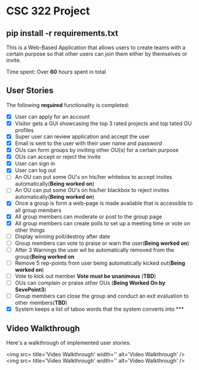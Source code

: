 # CSC 322 Project

## pip install -r requirements.txt

This is a Web-Based Application that allows users to create teams with a certain purpose
so that other users can join them either by themselves or invite.

Time spent: Over **60** hours spent in total

## User Stories

The following **required** functionality is completed:

- [x] User can apply for an account
- [x] Visitor gets a GUI showcasing the top 3 rated projects and top tated OU profiles
- [x] Super user can review application and accept the user
- [x] Email is sent to the user with their user name and password
- [x] OUs can form groups by inviting other OU(s) for a certain purpose
- [x] OUs can accept or reject the invite
- [x] User can sign in
- [x] User can log out
- [ ] An OU can put some OU's on his/her whitebox to accept invites automatically(**Being worked on**)
- [ ] An OU can put some OU's on his/her blackbox to reject invites automatically(**Being worked on**)
- [x] Once a group is form a web-page is made available that is accessible to all group members
- [x] All group members can moderate or post to the group page
- [x] All group members can create polls to set up a meeting time or vote on other things
- [ ] Display winning poll/destroy after date
- [ ] Group members can vote to praise or warn the user(**Being worked on**)
- [ ] After 3 Warnings the user wil be automatically removed from the group(**Being worked on**
- [ ] Remove 5 rep-points from user being automatically kicked out(**Being worked on**)
- [ ] Vote to kick out member **Vote must be unanimous** (**TBD**)
- [ ] OUs can complain or praise other OUs (**Being Worked On by SevePoint3**)
- [ ] Group members can close the group and conduct an exit evaluation to other members(**TBD**)
- [x] System keeps a list of taboo words that the system converts into ***

## Video Walkthrough

Here's a walkthrough of implemented user stories:

<img src= title='Video Walkthrough' width='' alt='Video Walkthrough' />
<img src= title='Video Walkthrough' width='' alt='Video Walkthrough' />

